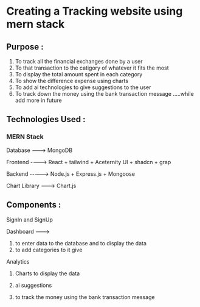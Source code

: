 # Creating a Tracking website using mern stack 

## Purpose : 

1. To track all the financial exchanges done by a user 
2. To that transaction to the catigory of whatever it fits the most 
3.  To display the total amount spent in each category 
4. To show the difference expense using charts 
5. To add ai technologies to give suggestions to the user 
6. To track down the money using the bank transaction message 
.....while add more in future 

## Technologies Used : 

### MERN Stack 

Database ---> MongoDB 

Frontend ----> React + tailwind + Aceternity UI + shadcn + grap 

Backend ----->  Node.js + Express.js + Mongoose  

Chart Library ---> Chart.js  

## Components : 

SignIn and SignUp 

Dashboard ---> 

1. to enter data to the database and  to display the data 
2. to add categories to it give  

Analytics 

1. Charts  to display the data  

2. ai suggestions 

3. to track the money using the bank transaction message 






